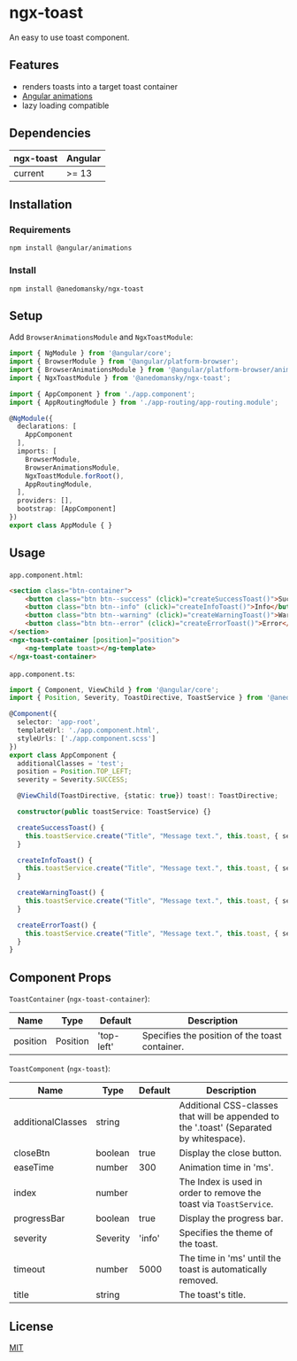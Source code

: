 # ngx-toast

An easy to use toast component.

## Features

- renders toasts into a target toast container
- [Angular animations](https://angular.io/guide/animations?msclkid=dc2c1c30ceb411ec93736e7df53f3363)
- lazy loading compatible

## Dependencies

| ngx-toast | Angular |
|-----------|---------|
| current   | >= 13   |

## Installation

### Requirements

```cli
npm install @angular/animations
```

### Install

```cli
npm install @anedomansky/ngx-toast
```

## Setup

Add `BrowserAnimationsModule` and `NgxToastModule`:

```ts
import { NgModule } from '@angular/core';
import { BrowserModule } from '@angular/platform-browser';
import { BrowserAnimationsModule } from '@angular/platform-browser/animations';
import { NgxToastModule } from '@anedomansky/ngx-toast';

import { AppComponent } from './app.component';
import { AppRoutingModule } from './app-routing/app-routing.module';

@NgModule({
  declarations: [
    AppComponent
  ],
  imports: [
    BrowserModule,
    BrowserAnimationsModule,
    NgxToastModule.forRoot(),
    AppRoutingModule,
  ],
  providers: [],
  bootstrap: [AppComponent]
})
export class AppModule { }
```

## Usage

`app.component.html`:
```html
<section class="btn-container">
    <button class="btn btn--success" (click)="createSuccessToast()">Success</button>
    <button class="btn btn--info" (click)="createInfoToast()">Info</button>
    <button class="btn btn--warning" (click)="createWarningToast()">Warning</button>
    <button class="btn btn--error" (click)="createErrorToast()">Error</button>
</section>
<ngx-toast-container [position]="position">
    <ng-template toast></ng-template>
</ngx-toast-container>
```

`app.component.ts`:
```ts
import { Component, ViewChild } from '@angular/core';
import { Position, Severity, ToastDirective, ToastService } from '@anedomansky/ngx-toast';

@Component({
  selector: 'app-root',
  templateUrl: './app.component.html',
  styleUrls: ['./app.component.scss']
})
export class AppComponent {
  additionalClasses = 'test';
  position = Position.TOP_LEFT;
  severity = Severity.SUCCESS;

  @ViewChild(ToastDirective, {static: true}) toast!: ToastDirective;

  constructor(public toastService: ToastService) {}

  createSuccessToast() {
    this.toastService.create("Title", "Message text.", this.toast, { severity: Severity.SUCCESS });
  }

  createInfoToast() {
    this.toastService.create("Title", "Message text.", this.toast, { severity: Severity.INFO });
  }

  createWarningToast() {
    this.toastService.create("Title", "Message text.", this.toast, { severity: Severity.WARNING });
  }

  createErrorToast() {
    this.toastService.create("Title", "Message text.", this.toast, { severity: Severity.ERROR });
  }
}
```

## Component Props

`ToastContainer` (`ngx-toast-container`):

| Name | Type | Default | Description |
|-----------|---------|---------|---------|
| position   | Position | 'top-left' | Specifies the position of the toast container.

`ToastComponent` (`ngx-toast`):

| Name | Type | Default | Description |
|-----------|---------|---------|---------|
| additionalClasses | string |  | Additional CSS-classes that will be appended to the '.toast' (Separated by whitespace).
| closeBtn | boolean | true  | Display the close button.
| easeTime | number | 300  | Animation time in 'ms'.
| index | number |  | The Index is used in order to remove the toast via `ToastService`.
| progressBar | boolean | true  | Display the progress bar.
| severity | Severity | 'info'  | Specifies the theme of the toast.
| timeout | number | 5000  | The time in 'ms' until the toast is automatically removed.
| title | string |  | The toast's title.

## License

[MIT](https://mit-license.org/?msclkid=0221946bceb211ecb66762ca534c702d)
